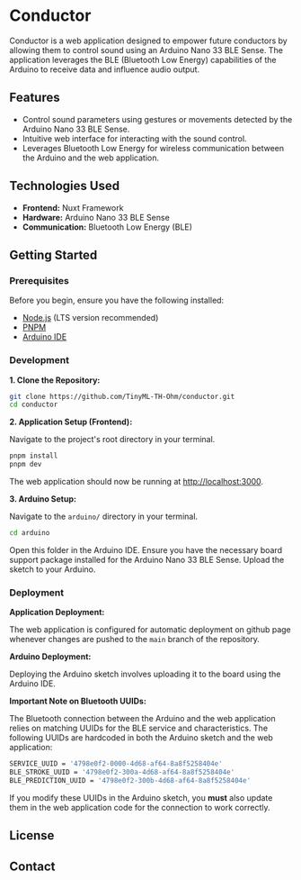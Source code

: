 # Conductor

Conductor is a web application designed to empower future conductors by allowing them to control sound using an Arduino Nano 33 BLE Sense. The application leverages the BLE (Bluetooth Low Energy) capabilities of the Arduino to receive data and influence audio output.

## Features

- Control sound parameters using gestures or movements detected by the Arduino Nano 33 BLE Sense.
- Intuitive web interface for interacting with the sound control.
- Leverages Bluetooth Low Energy for wireless communication between the Arduino and the web application.

## Technologies Used

- **Frontend:** Nuxt Framework
- **Hardware:** Arduino Nano 33 BLE Sense
- **Communication:** Bluetooth Low Energy (BLE)

## Getting Started

### Prerequisites

Before you begin, ensure you have the following installed:

- [Node.js](https://nodejs.org/) (LTS version recommended)
- [PNPM](https://pnpm.io/installation)
- [Arduino IDE](https://www.arduino.cc/en/software)

### Development

**1. Clone the Repository:**

```bash
git clone https://github.com/TinyML-TH-Ohm/conductor.git
cd conductor
```

**2. Application Setup (Frontend):**

Navigate to the project's root directory in your terminal.

```bash
pnpm install
pnpm dev
```

The web application should now be running at [http://localhost:3000](http://localhost:3000).

**3. Arduino Setup:**

Navigate to the `arduino/` directory in your terminal.

```bash
cd arduino
```

Open this folder in the Arduino IDE. Ensure you have the necessary board support package installed for the Arduino Nano 33 BLE Sense. Upload the sketch to your Arduino.

### Deployment

**Application Deployment:**

The web application is configured for automatic deployment on github page whenever changes are pushed to the `main` branch of the repository.

**Arduino Deployment:**

Deploying the Arduino sketch involves uploading it to the board using the Arduino IDE.

**Important Note on Bluetooth UUIDs:**

The Bluetooth connection between the Arduino and the web application relies on matching UUIDs for the BLE service and characteristics. The following UUIDs are hardcoded in both the Arduino sketch and the web application:

```sh
SERVICE_UUID = '4798e0f2-0000-4d68-af64-8a8f5258404e'
BLE_STROKE_UUID = '4798e0f2-300a-4d68-af64-8a8f5258404e'
BLE_PREDICTION_UUID = '4798e0f2-300b-4d68-af64-8a8f5258404e'
```

If you modify these UUIDs in the Arduino sketch, you **must** also update them in the web application code for the connection to work correctly.

## License

## Contact
